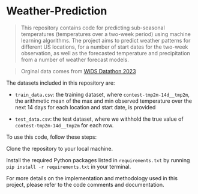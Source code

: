 # Weather-Prediction


> This repository contains code for predicting sub-seasonal temperatures (temperatures over a two-week period) using machine learning algorithms. The project aims to predict weather patterns for different US locations, for a number of start dates for the two-week observation, as well as the forecasted temperature and precipitation from a number of weather forecast models. 

> Orginal data comes from [WiDS Datathon 2023](https://www.kaggle.com/competitions/widsdatathon2023)

The datasets included in this repository are:

- `train_data.csv`: the training dataset, where `contest-tmp2m-14d__tmp2m`, the arithmetic mean of the max and min observed temperature over the next 14 days for each location and start date, is provided

- `test_data.csv`: the test dataset, where we withhold the true value of `contest-tmp2m-14d__tmp2m` for each row.


To use this code, follow these steps:

Clone the repository to your local machine.

Install the required Python packages listed in `requirements.txt` by running `pip install -r requirements.txt` in your terminal.


For more details on the implementation and methodology used in this project, please refer to the code comments and documentation.






